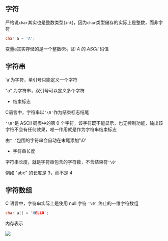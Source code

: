 <!--
 * @Description: 
 * @Version: 1.0
 * @Author: DaLao
 * @Email: dalao_li@163.com
 * @Date: 2021-11-13 23:31:24
 * @LastEditors: DaLao
 * @LastEditTime: 2022-01-09 23:49:45
-->

## 字符

严格说`char`其实也是整数类型(`int`)，因为`char`类型储存的实际上是整数，而非字符

```c
char a = 'A';
```

变量a其实存储的是一个整数65，即 $A$ 的 $ASCII$ 码值


## 字符串

'a'为字符，单引号只能定义一个字符

"a" 为字符串，双引号可以定义多个字符

- 结束标志

C语言中，字符串以`'\0'`作为结束标志结尾

`'\0'`是 ASCII 码表中的第 0 个字符，该字符既不能显示，也无控制功能，输出该字符不会有任何效果，唯一作用就是作为字符串结束标志

由`" "`包围的字符串会自动在末尾添加'\0'


- 字符串长度

字符串长度，就是字符串包含的字符数，不含结束符`'\0'`

例如 "abc" 的长度是 3，而不是 4


## 字符数组

C 语言中，字符串实际上是使用 null 字符 `'\0'` 终止的一维字符数组

```c
char a[] = 'HELLO';
```

内存表示

![](https://cdn.hurra.ltd/img/20211126202255.png)
